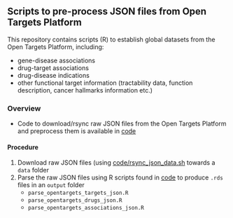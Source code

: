 ## Scripts to pre-process JSON files from Open Targets Platform

This repository contains scripts (R) to establish global datasets from the Open Targets Platform, including:

-   gene-disease associations
-   drug-target associations
-   drug-disease indications
-   other functional target information (tractability data, function description, cancer hallmarks information etc.)

### Overview

-   Code to download/rsync raw JSON files from the Open Targets Platform and preprocess them is available in [code](code)

#### Procedure

1.  Download raw JSON files (using [code/rsync_json_data.sh](rsync_json_data.sh) towards a `data` folder
2.  Parse the raw JSON files using R scripts found in [code](code) to produce `.rds` files in an `output` folder
    -   `parse_opentargets_targets_json.R`
    -   `parse_opentargets_drugs_json.R`
    -   `parse_opentargets_associations_json.R`
